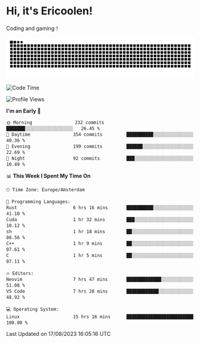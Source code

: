 # Hi, it's Ericoolen!
Coding and gaming！

<picture>
  <source media="(prefers-color-scheme: dark)" srcset="https://raw.githubusercontent.com/Eric-Song-Nop/Eric-Song-Nop/output/github-contribution-grid-snake-dark.svg">
  <source media="(prefers-color-scheme: light)" srcset="https://raw.githubusercontent.com/Eric-Song-Nop/Eric-Song-Nop/output/github-contribution-grid-snake.svg">
  <img alt="github contribution grid snake animation" src="https://raw.githubusercontent.com/Eric-Song-Nop/Eric-Song-Nop/output/github-contribution-grid-snake.svg">
</picture>

<!--START_SECTION:waka-->
![Code Time](http://img.shields.io/badge/Code%20Time-953%20hrs%208%20mins-blue)

![Profile Views](http://img.shields.io/badge/Profile%20Views-15-blue)

**I'm an Early 🐤** 

```text
🌞 Morning                232 commits         ███████░░░░░░░░░░░░░░░░░░   26.45 % 
🌆 Daytime                354 commits         ██████████░░░░░░░░░░░░░░░   40.36 % 
🌃 Evening                199 commits         ██████░░░░░░░░░░░░░░░░░░░   22.69 % 
🌙 Night                  92 commits          ███░░░░░░░░░░░░░░░░░░░░░░   10.49 % 
```


📊 **This Week I Spent My Time On** 

```text
🕑︎ Time Zone: Europe/Amsterdam

💬 Programming Languages: 
Rust                     6 hrs 16 mins       ██████████░░░░░░░░░░░░░░░   41.10 % 
Cuda                     1 hr 32 mins        ███░░░░░░░░░░░░░░░░░░░░░░   10.12 % 
sh                       1 hr 18 mins        ██░░░░░░░░░░░░░░░░░░░░░░░   08.56 % 
C++                      1 hr 9 mins         ██░░░░░░░░░░░░░░░░░░░░░░░   07.61 % 
C                        1 hr 5 mins         ██░░░░░░░░░░░░░░░░░░░░░░░   07.11 % 

🔥 Editors: 
Neovim                   7 hrs 47 mins       █████████████░░░░░░░░░░░░   51.08 % 
VS Code                  7 hrs 28 mins       ████████████░░░░░░░░░░░░░   48.92 % 

💻 Operating System: 
Linux                    15 hrs 16 mins      █████████████████████████   100.00 % 
```


 Last Updated on 17/08/2023 16:05:16 UTC
<!--END_SECTION:waka-->
